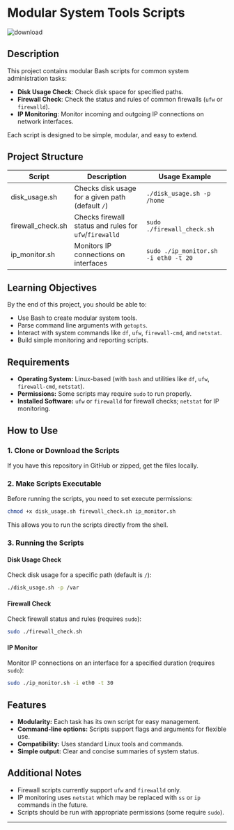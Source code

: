 # Modular System Tools Scripts

![download](https://github.com/user-attachments/assets/8b1878bb-fc14-48fd-ab43-04ec8fc32d94)

## Description

This project contains modular Bash scripts for common system administration tasks:

- **Disk Usage Check**: Check disk space for specified paths.
- **Firewall Check**: Check the status and rules of common firewalls (`ufw` or `firewalld`).
- **IP Monitoring**: Monitor incoming and outgoing IP connections on network interfaces.

Each script is designed to be simple, modular, and easy to extend.

## Project Structure

| Script             | Description                                         | Usage Example                        |
|--------------------|---------------------------------------------------|------------------------------------|
| disk_usage.sh      | Checks disk usage for a given path (default `/`)  | `./disk_usage.sh -p /home`          |
| firewall_check.sh  | Checks firewall status and rules for `ufw`/`firewalld` | `sudo ./firewall_check.sh`          |
| ip_monitor.sh      | Monitors IP connections on interfaces              | `sudo ./ip_monitor.sh -i eth0 -t 20`|

## Learning Objectives

By the end of this project, you should be able to:

* Use Bash to create modular system tools.
* Parse command line arguments with `getopts`.
* Interact with system commands like `df`, `ufw`, `firewall-cmd`, and `netstat`.
* Build simple monitoring and reporting scripts.

## Requirements

* **Operating System:** Linux-based (with `bash` and utilities like `df`, `ufw`, `firewall-cmd`, `netstat`).
* **Permissions:** Some scripts may require `sudo` to run properly.
* **Installed Software:** `ufw` or `firewalld` for firewall checks; `netstat` for IP monitoring.

## How to Use

### 1. Clone or Download the Scripts

If you have this repository in GitHub or zipped, get the files locally.

### 2. Make Scripts Executable

Before running the scripts, you need to set execute permissions:

```bash
chmod +x disk_usage.sh firewall_check.sh ip_monitor.sh
````

This allows you to run the scripts directly from the shell.

### 3. Running the Scripts

#### Disk Usage Check

Check disk usage for a specific path (default is `/`):

```bash
./disk_usage.sh -p /var
```

#### Firewall Check

Check firewall status and rules (requires `sudo`):

```bash
sudo ./firewall_check.sh
```

#### IP Monitor

Monitor IP connections on an interface for a specified duration (requires `sudo`):

```bash
sudo ./ip_monitor.sh -i eth0 -t 30
```

## Features

* **Modularity:** Each task has its own script for easy management.
* **Command-line options:** Scripts support flags and arguments for flexible use.
* **Compatibility:** Uses standard Linux tools and commands.
* **Simple output:** Clear and concise summaries of system status.

## Additional Notes

* Firewall scripts currently support `ufw` and `firewalld` only.
* IP monitoring uses `netstat` which may be replaced with `ss` or `ip` commands in the future.
* Scripts should be run with appropriate permissions (some require `sudo`).

---

